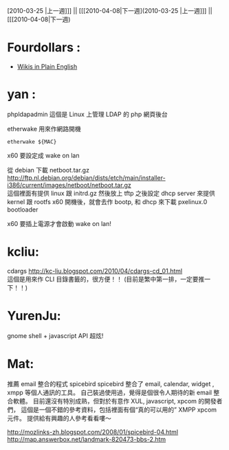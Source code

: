 [2010-03-25 |上一週]]] || [[[2010-04-08|下一週](2010-03-25 |上一週]]] || [[[2010-04-08|下一週)





# Fourdollars :

* [Wikis in Plain English](http://www.commoncraft.com/video-wikis-plain-english)


# yan :


phpldapadmin
這個是 Linux 上管理 LDAP 的 php 網頁後台

etherwake 用來作網路開機


    etherwake ${MAC}

x60 要設定成 wake on lan

從 debian 下載 netboot.tar.gz
<http://ftp.nl.debian.org/debian/dists/etch/main/installer-i386/current/images/netboot/netboot.tar.gz>  
這個裡面有提供 linux 跟 initrd.gz
然後放上 tftp
之後設定 dhcp server 來提供 kernel 跟 rootfs
x60 開機後，就會去作 bootp, 和 dhcp 來下載 pxelinux.0 bootloader

x60 要插上電源才會啟動 wake on lan!

# kcliu:

cdargs
<http://kc-liu.blogspot.com/2010/04/cdargs-cd_01.html>  
這個是用來作 CLI 目錄書籤的，很方便！！
(目前是繁中第一排，一定要推一下！！)

# YurenJu:

gnome shell + javascript API
超炫!


# Mat:

推薦 email 整合的程式 spicebird
spicebird 整合了 email, calendar, widget , xmpp 等個人通訊的工具。
自己裝過使用過，覺得是個很令人期待的新 email 整合軟體。
目前還沒有特別成熟，但對於有意作 XUL, javascript, xpcom 的開發者們，
這個是一個不錯的參考資料，包括裡面有個“真的可以用的” XMPP xpcom 元件。
提供給有興趣的人參考看看嘍～

<http://mozlinks-zh.blogspot.com/2008/01/spicebird-04.html>  
<http://map.answerbox.net/landmark-820473-bbs-2.htm>  